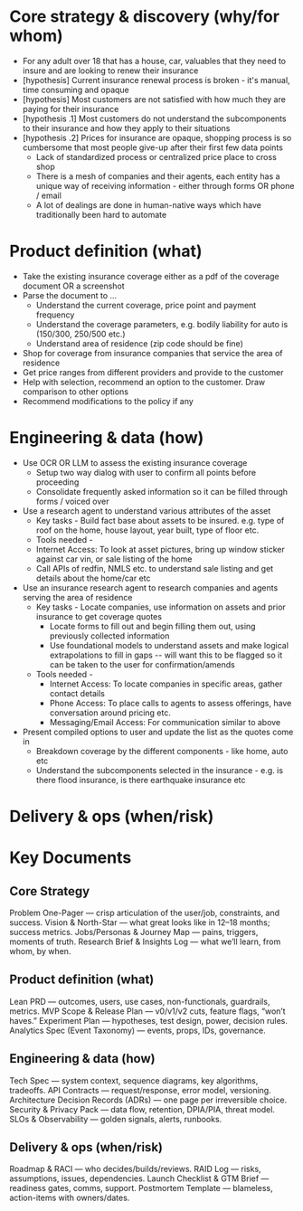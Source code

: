 # Core strategy & discovery (why/for whom)

* For any adult over 18 that has a house, car, valuables that they need to insure and are looking to renew their insurance
* [hypothesis] Current insurance renewal process is broken - it's manual, time consuming and opaque
* [hypothesis] Most customers are not satisfied with how much they are paying for their insurance
 * [hypothesis .1] Most customers do not understand the subcomponents to their insurance and how they apply to their situations
 * [hypothesis .2] Prices for insurance are opaque, shopping process is so cumbersome that most people give-up after their first few data points
   * Lack of standardized process or centralized price place to cross shop
   * There is a mesh of companies and their agents, each entity has a unique way of receiving information - either through forms OR phone / email
   * A lot of dealings are done in human-native ways which have traditionally been hard to automate

# Product definition (what)
* Take the existing insurance coverage either as a pdf of the coverage document OR a screenshot 
* Parse the document to ...
  * Understand the current coverage, price point and payment frequency 
  * Understand the coverage parameters, e.g. bodily liability for auto is (150/300, 250/500 etc.)
  * Understand area of residence (zip code should be fine)
* Shop for coverage from insurance companies that service the area of residence
* Get price ranges from different providers and provide to the customer
* Help with selection, recommend an option to the customer. Draw comparison to other options
* Recommend modifications to the policy if any 


# Engineering & data (how)
* Use OCR OR LLM to assess the existing insurance coverage
  * Setup two way dialog with user to confirm all points before proceeding
  * Consolidate frequently asked information so it can be filled through forms / voiced over
* Use a research agent to understand various attributes of the asset
  * Key tasks - Build fact base about assets to be insured. e.g. type of roof on the home, house layout, year built, type of floor etc.
  * Tools needed -
  *   Internet Access: To look at asset pictures, bring up window sticker against car vin, or sale listing of the home
  *   Call APIs of redfin, NMLS etc. to understand sale listing and get details about the home/car etc
* Use an insurance research agent to research companies and agents serving the area of residence
  * Key tasks - Locate companies, use information on assets and prior insurance to get coverage quotes
    * Locate forms to fill out and begin filling them out, using previously collected information
    * Use foundational models to understand assets and make logical extrapolations to fill in gaps -- will want this to be flagged so it can be taken to the user for confirmation/amends
  * Tools needed -
    * Internet Access: To locate companies in specific areas, gather contact details
    * Phone Access: To place calls to agents to assess offerings, have conversation around pricing etc.
    * Messaging/Email Access: For communication similar to above
* Present compiled options to user and update the list as the quotes come in
  * Breakdown coverage by the different components - like home, auto etc
  * Understand the subcomponents selected in the insurance - e.g. is there flood insurance, is there earthquake insurance etc


# Delivery & ops (when/risk)


# Key Documents

## Core Strategy
Problem One-Pager — crisp articulation of the user/job, constraints, and success.
Vision & North-Star — what great looks like in 12–18 months; success metrics.
Jobs/Personas & Journey Map — pains, triggers, moments of truth.
Research Brief & Insights Log — what we’ll learn, from whom, by when.

## Product definition (what)
Lean PRD — outcomes, users, use cases, non-functionals, guardrails, metrics.
MVP Scope & Release Plan — v0/v1/v2 cuts, feature flags, “won’t haves.”
Experiment Plan — hypotheses, test design, power, decision rules.
Analytics Spec (Event Taxonomy) — events, props, IDs, governance.

## Engineering & data (how)
Tech Spec — system context, sequence diagrams, key algorithms, tradeoffs.
API Contracts — request/response, error model, versioning.
Architecture Decision Records (ADRs) — one page per irreversible choice.
Security & Privacy Pack — data flow, retention, DPIA/PIA, threat model.
SLOs & Observability — golden signals, alerts, runbooks.

## Delivery & ops (when/risk)
Roadmap & RACI — who decides/builds/reviews.
RAID Log — risks, assumptions, issues, dependencies.
Launch Checklist & GTM Brief — readiness gates, comms, support.
Postmortem Template — blameless, action-items with owners/dates.

